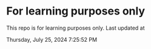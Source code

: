 # For learning purposes only
This repo is for learning purposes only.
Last updated at

Thursday, July 25, 2024 7:25:52 PM

